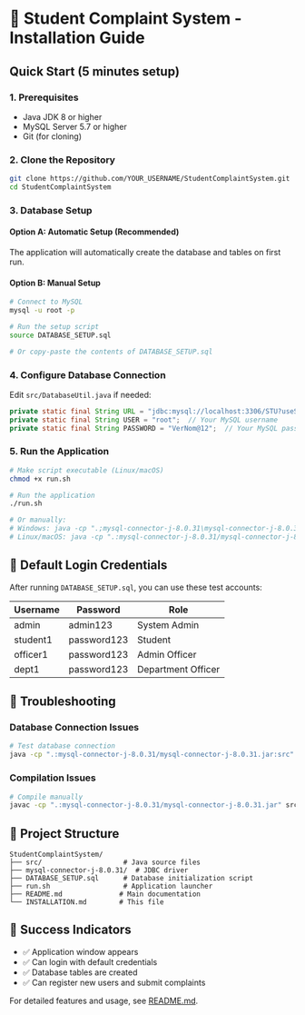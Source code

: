 # 🚀 Student Complaint System - Installation Guide

## Quick Start (5 minutes setup)

### 1. **Prerequisites**
- Java JDK 8 or higher
- MySQL Server 5.7 or higher
- Git (for cloning)

### 2. **Clone the Repository**
```bash
git clone https://github.com/YOUR_USERNAME/StudentComplaintSystem.git
cd StudentComplaintSystem
```

### 3. **Database Setup**

#### Option A: Automatic Setup (Recommended)
The application will automatically create the database and tables on first run.

#### Option B: Manual Setup
```bash
# Connect to MySQL
mysql -u root -p

# Run the setup script
source DATABASE_SETUP.sql

# Or copy-paste the contents of DATABASE_SETUP.sql
```

### 4. **Configure Database Connection**
Edit `src/DatabaseUtil.java` if needed:
```java
private static final String URL = "jdbc:mysql://localhost:3306/STU?useSSL=false&serverTimezone=UTC&allowPublicKeyRetrieval=true";
private static final String USER = "root";  // Your MySQL username
private static final String PASSWORD = "VerNom@12";  // Your MySQL password
```

### 5. **Run the Application**
```bash
# Make script executable (Linux/macOS)
chmod +x run.sh

# Run the application
./run.sh

# Or manually:
# Windows: java -cp ".;mysql-connector-j-8.0.31\mysql-connector-j-8.0.31.jar;src" MainApp
# Linux/macOS: java -cp ".:mysql-connector-j-8.0.31/mysql-connector-j-8.0.31.jar:src" MainApp
```

## 🎯 Default Login Credentials

After running `DATABASE_SETUP.sql`, you can use these test accounts:

| Username | Password | Role |
|----------|----------|------|
| admin | admin123 | System Admin |
| student1 | password123 | Student |
| officer1 | password123 | Admin Officer |
| dept1 | password123 | Department Officer |

## 🔧 Troubleshooting

### Database Connection Issues
```bash
# Test database connection
java -cp ".:mysql-connector-j-8.0.31/mysql-connector-j-8.0.31.jar:src" TestConnection
```

### Compilation Issues
```bash
# Compile manually
javac -cp ".:mysql-connector-j-8.0.31/mysql-connector-j-8.0.31.jar" src/*.java
```

## 📁 Project Structure
```
StudentComplaintSystem/
├── src/                    # Java source files
├── mysql-connector-j-8.0.31/  # JDBC driver
├── DATABASE_SETUP.sql      # Database initialization script
├── run.sh                  # Application launcher
├── README.md              # Main documentation
└── INSTALLATION.md        # This file
```

## 🎊 Success Indicators
- ✅ Application window appears
- ✅ Can login with default credentials
- ✅ Database tables are created
- ✅ Can register new users and submit complaints

For detailed features and usage, see [README.md](README.md).